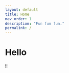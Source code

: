 ```yaml
---
layout: default
title: Home
nav_order: 1
description: "Fun fun fun."
permalink: /
---
```


# Hello

!!
